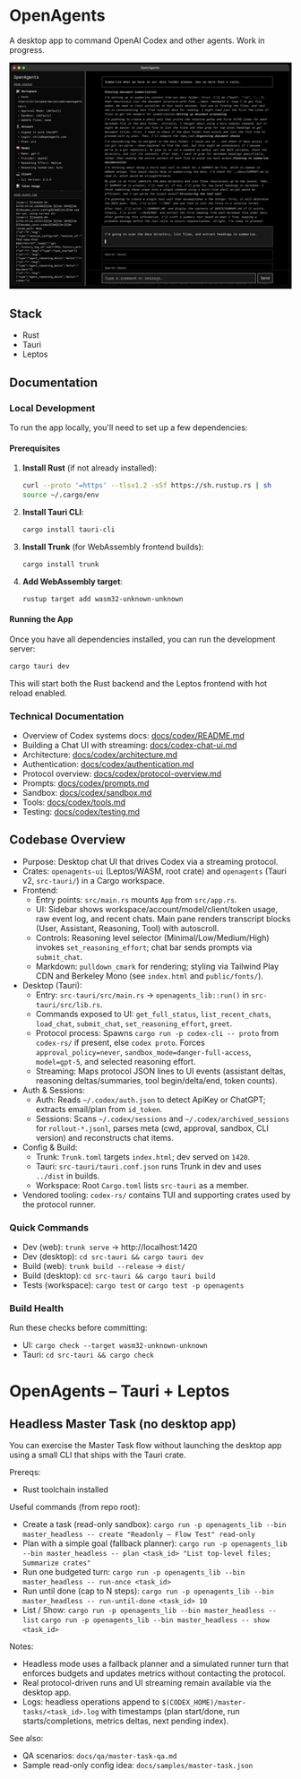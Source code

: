 # OpenAgents

A desktop app to command OpenAI Codex and other agents. Work in progress.

![OpenAgents Screenshot](docs/openagents-screenshot.png)

## Stack

- Rust
- Tauri
- Leptos 

## Documentation

### Local Development

To run the app locally, you'll need to set up a few dependencies:

#### Prerequisites

1. **Install Rust** (if not already installed):
   ```bash
   curl --proto '=https' --tlsv1.2 -sSf https://sh.rustup.rs | sh
   source ~/.cargo/env
   ```

2. **Install Tauri CLI**:
   ```bash
   cargo install tauri-cli
   ```

3. **Install Trunk** (for WebAssembly frontend builds):
   ```bash
   cargo install trunk
   ```

4. **Add WebAssembly target**:
   ```bash
   rustup target add wasm32-unknown-unknown
   ```

#### Running the App

Once you have all dependencies installed, you can run the development server:

```bash
cargo tauri dev
```

This will start both the Rust backend and the Leptos frontend with hot reload enabled.

### Technical Documentation

- Overview of Codex systems docs: [docs/codex/README.md](docs/codex/README.md)
- Building a Chat UI with streaming: [docs/codex-chat-ui.md](docs/codex-chat-ui.md)
- Architecture: [docs/codex/architecture.md](docs/codex/architecture.md)
- Authentication: [docs/codex/authentication.md](docs/codex/authentication.md)
- Protocol overview: [docs/codex/protocol-overview.md](docs/codex/protocol-overview.md)
- Prompts: [docs/codex/prompts.md](docs/codex/prompts.md)
- Sandbox: [docs/codex/sandbox.md](docs/codex/sandbox.md)
- Tools: [docs/codex/tools.md](docs/codex/tools.md)
- Testing: [docs/codex/testing.md](docs/codex/testing.md)

## Codebase Overview

- Purpose: Desktop chat UI that drives Codex via a streaming protocol.
- Crates: `openagents-ui` (Leptos/WASM, root crate) and `openagents` (Tauri v2, `src-tauri/`) in a Cargo workspace.
- Frontend:
  - Entry points: `src/main.rs` mounts `App` from `src/app.rs`.
  - UI: Sidebar shows workspace/account/model/client/token usage, raw event log, and recent chats. Main pane renders transcript blocks (User, Assistant, Reasoning, Tool) with autoscroll.
  - Controls: Reasoning level selector (Minimal/Low/Medium/High) invokes `set_reasoning_effort`; chat bar sends prompts via `submit_chat`.
  - Markdown: `pulldown_cmark` for rendering; styling via Tailwind Play CDN and Berkeley Mono (see `index.html` and `public/fonts/`).
- Desktop (Tauri):
  - Entry: `src-tauri/src/main.rs` → `openagents_lib::run()` in `src-tauri/src/lib.rs`.
  - Commands exposed to UI: `get_full_status`, `list_recent_chats`, `load_chat`, `submit_chat`, `set_reasoning_effort`, `greet`.
  - Protocol process: Spawns `cargo run -p codex-cli -- proto` from `codex-rs/` if present, else `codex proto`. Forces `approval_policy=never`, `sandbox_mode=danger-full-access`, `model=gpt-5`, and selected reasoning effort.
  - Streaming: Maps protocol JSON lines to UI events (assistant deltas, reasoning deltas/summaries, tool begin/delta/end, token counts).
- Auth & Sessions:
  - Auth: Reads `~/.codex/auth.json` to detect ApiKey or ChatGPT; extracts email/plan from `id_token`.
  - Sessions: Scans `~/.codex/sessions` and `~/.codex/archived_sessions` for `rollout-*.jsonl`, parses meta (cwd, approval, sandbox, CLI version) and reconstructs chat items.
- Config & Build:
  - Trunk: `Trunk.toml` targets `index.html`; dev served on `1420`.
  - Tauri: `src-tauri/tauri.conf.json` runs Trunk in dev and uses `../dist` in builds.
  - Workspace: Root `Cargo.toml` lists `src-tauri` as a member.
- Vendored tooling: `codex-rs/` contains TUI and supporting crates used by the protocol runner.

### Quick Commands

- Dev (web): `trunk serve` → http://localhost:1420
- Dev (desktop): `cd src-tauri && cargo tauri dev`
- Build (web): `trunk build --release` → `dist/`
- Build (desktop): `cd src-tauri && cargo tauri build`
- Tests (workspace): `cargo test` or `cargo test -p openagents`

### Build Health

Run these checks before committing:
- UI: `cargo check --target wasm32-unknown-unknown`
- Tauri: `cd src-tauri && cargo check`
# OpenAgents – Tauri + Leptos
## Headless Master Task (no desktop app)

You can exercise the Master Task flow without launching the desktop app using a small CLI that ships with the Tauri crate.

Prereqs:
- Rust toolchain installed

Useful commands (from repo root):
- Create a task (read-only sandbox):
  `cargo run -p openagents_lib --bin master_headless -- create "Readonly – Flow Test" read-only`
- Plan with a simple goal (fallback planner):
  `cargo run -p openagents_lib --bin master_headless -- plan <task_id> "List top-level files; Summarize crates"`
- Run one budgeted turn:
  `cargo run -p openagents_lib --bin master_headless -- run-once <task_id>`
- Run until done (cap to N steps):
  `cargo run -p openagents_lib --bin master_headless -- run-until-done <task_id> 10`
- List / Show:
  `cargo run -p openagents_lib --bin master_headless -- list`
  `cargo run -p openagents_lib --bin master_headless -- show <task_id>`

Notes:
- Headless mode uses a fallback planner and a simulated runner turn that enforces budgets and updates metrics without contacting the protocol.
- Real protocol-driven runs and UI streaming remain available via the desktop app.
- Logs: headless operations append to `$(CODEX_HOME)/master-tasks/<task_id>.log` with timestamps (plan start/done, run starts/completions, metrics deltas, next pending index).

See also:
- QA scenarios: `docs/qa/master-task-qa.md`
- Sample read-only config idea: `docs/samples/master-task.json`
